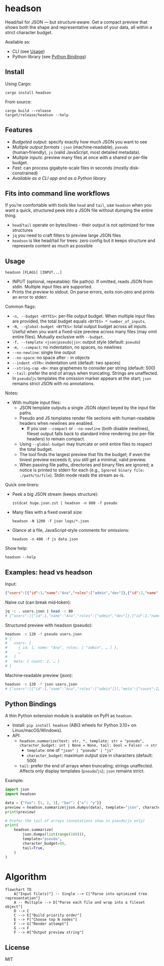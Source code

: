 # headson

Head/tail for JSON — but structure‑aware. Get a compact preview that shows both the shape and representative values of your data, all within a strict character budget.

Available as:
- CLI (see [Usage](#usage))
- Python library (see [Python Bindings](#python-bindings))

## Install

Using Cargo:

    cargo install headson

From source:

    cargo build --release
    target/release/headson --help


## Features

- *Budgeted output*: specify exactly how much JSON you want to see
- *Multiple output formats* : `json` (machine‑readable), `pseudo` (human‑friendly), `js` (valid JavaScript, most detailed metadata).
- *Multiple inputs*: preview many files at once with a shared or per‑file budget.
- *Fast*: can process gigabyte-scale files in seconds (mostly disk-constrained)
- *Available as a CLI app and as a Python library*

## Fits into command line workflows

If you’re comfortable with tools like `head` and `tail`, use `headson` when you want a quick, structured peek into a JSON file without dumping the entire thing.

- `head`/`tail` operate on bytes/lines - their output is not optimized for tree structures
- `jq` you need to craft filters to preview large JSON files
- `headson` is like head/tail for trees: zero config but it keeps structure and represents content as much as possible 

## Usage

    headson [FLAGS] [INPUT...]

- INPUT (optional, repeatable): file path(s). If omitted, reads JSON from stdin. Multiple input files are supported.
- Prints the preview to stdout. On parse errors, exits non‑zero and prints an error to stderr.

Common flags:

- `-n, --budget <BYTES>`: per‑file output budget. When multiple input files are provided, the total budget equals `<BYTES> * number_of_inputs`.
- `-N, --global-budget <BYTES>`: total output budget across all inputs. Useful when you want a fixed-size preview across many files (may omit entire files). Mutually exclusive with `--budget`.
- `-f, --template <json|pseudo|js>`: output style (default: `pseudo`)
- `-m, --compact`: no indentation, no spaces, no newlines
- `--no-newline`: single line output
- `--no-space`: no space after `:` in objects
- `--indent <STR>`: indentation unit (default: two spaces)
- `--string-cap <N>`: max graphemes to consider per string (default: 500)
- `--tail`: prefer the end of arrays when truncating. Strings are unaffected. In `pseudo`/`js` templates the omission marker appears at the start; `json` remains strict JSON with no annotations.

Notes:

- With multiple input files:
  - JSON template outputs a single JSON object keyed by the input file paths.
  - Pseudo and JS templates render file sections with human-readable headers when newlines are enabled.
    - If you use `--compact` or `--no-newline` (both disable newlines), fileset output falls back to standard inline rendering (no per-file headers) to remain compact.
  - Using `--global-budget` may truncate or omit entire files to respect the total budget.
  - The tool finds the largest preview that fits the budget; if even the tiniest preview exceeds it, you still get a minimal, valid preview.
  - When passing file paths, directories and binary files are ignored; a notice is printed to stderr for each (e.g., `Ignored binary file: ./path/to/file`). Stdin mode reads the stream as-is.

Quick one‑liners:

- Peek a big JSON stream (keeps structure):

      zstdcat huge.json.zst | headson -n 800 -f pseudo

- Many files with a fixed overall size:

      headson -N 1200 -f json logs/*.json

- Glance at a file, JavaScript‑style comments for omissions:

      headson -n 400 -f js data.json

Show help:

    headson --help

## Examples: head vs headson

Input:

```json
{"users":[{"id":1,"name":"Ana","roles":["admin","dev"]},{"id":2,"name":"Bo"}],"meta":{"count":2,"source":"db"}}
```

Naive cut (can break mid‑token):

```bash
jq -c . users.json | head -c 80
# {"users":[{"id":1,"name":"Ana","roles":["admin","dev"]},{"id":2,"name":"Bo"}],"me
```

Structured preview with headson (pseudo):

```bash
headson -n 120 -f pseudo users.json
# {
#   users: [
#     { id: 1, name: "Ana", roles: [ "admin", … ] },
#     …
#   ]
#   meta: { count: 2, … }
# }
```

Machine‑readable preview (json):

```bash
headson -n 120 -f json users.json
# {"users":[{"id":1,"name":"Ana","roles":["admin"]}],"meta":{"count":2}}
```

## Python Bindings

A thin Python extension module is available on PyPI as `headson`.

 - Install: `pip install headson` (ABI3 wheels for Python 3.10+ on Linux/macOS/Windows).
- API:
  - `headson.summarize(text: str, *, template: str = "pseudo", character_budget: int | None = None, tail: bool = False) -> str`
    - `template`: one of `"json" | "pseudo" | "js"`
    - `character_budget`: maximum output size in characters (default: 500)
  - `tail`: prefer the end of arrays when truncating; strings unaffected. Affects only display templates (`pseudo`/`js`); `json` remains strict.

Example:

```python
import json
import headson

data = {"foo": [1, 2, 3], "bar": {"x": "y"}}
preview = headson.summarize(json.dumps(data), template="json", character_budget=200)
print(preview)

# Prefer the tail of arrays (annotations show in pseudo/js only)
print(
    headson.summarize(
        json.dumps(list(range(100))),
        template="pseudo",
        character_budget=80,
        tail=True,
    )
)
```

# Algorithm

```mermaid
flowchart TD
    A["Input file(s)"] -- Single --> C["Parse into optimized tree representation"]
    A -- Multiple --> D["Parse each file and wrap into a fileset object"]
    D --> C
    C --> E["Build priority order"]
    E --> F["Choose top N nodes"]
    F --> G["Render attempt"]
    G --> F
    F --> H["Output preview string"]
```

## License

MIT
